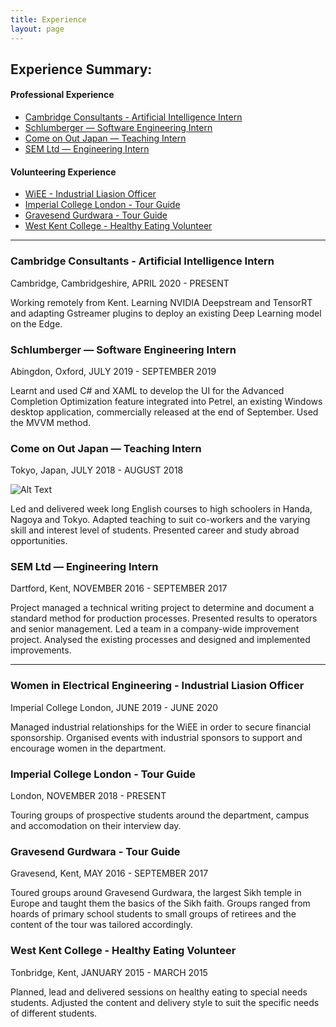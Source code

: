 ```yaml
---
title: Experience
layout: page
---
```


## Experience Summary:

#### Professional Experience
- [Cambridge Consultants - Artificial Intelligence Intern](#cc)
- [Schlumberger — Software Engineering Intern](#schlumberger)
- [Come on Out Japan — Teaching Intern](#japan)
- [SEM Ltd — Engineering Intern](#sem)

#### Volunteering Experience
- [WiEE - Industrial Liasion Officer](#women)
- [Imperial College London - Tour Guide](#guide)
- [Gravesend Gurdwara - Tour Guide](#gguide)
- [West Kent College - Healthy Eating Volunteer](#west)

---

<a name="cc"></a>
### Cambridge Consultants - Artificial Intelligence Intern
<p>Cambridge, Cambridgeshire, APRIL 2020 - PRESENT</p>
<p>Working remotely from Kent. Learning NVIDIA Deepstream and TensorRT and adapting Gstreamer plugins to deploy an existing Deep Learning model on the Edge.</p>


<a name="schlumberger"></a>
### Schlumberger — Software Engineering Intern
<p>Abingdon, Oxford, JULY 2019 - SEPTEMBER 2019</p>
<p>Learnt and used C# and XAML to develop the UI for the Advanced Completion Optimization feature integrated into Petrel, an existing Windows desktop application, commercially released at the end of September. Used the MVVM method.</p>


<a name="japan"></a>
### Come on Out Japan — Teaching Intern
<p>Tokyo, Japan, JULY 2018 - AUGUST 2018</p>
<img class="image" src="{{ site.url }}/{{ site.japanpic }}" alt="Alt Text">
<p>Led and delivered week long English courses to high schoolers in Handa, Nagoya and Tokyo. Adapted teaching to suit co-workers and the varying skill and interest level of students. Presented career and study abroad opportunities.</p>


<a name="sem"></a>
### SEM Ltd — Engineering Intern
<p>Dartford, Kent, NOVEMBER 2016 - SEPTEMBER 2017</p>
<p>Project managed a technical writing project to determine and document a standard method for production processes. Presented results to operators and senior management. Led a team in a company-wide improvement project. Analysed the existing processes and designed and implemented improvements.</p>

---

<a name="women"></a>
### Women in Electrical Engineering - Industrial Liasion Officer
<p>Imperial College London, JUNE 2019 - JUNE 2020</p>
<p>Managed industrial relationships for the WiEE in order to secure financial sponsorship. Organised events with industrial sponsors to support and encourage women in the department. </p>


<a name="guide"></a>
### Imperial College London - Tour Guide
<p> London, NOVEMBER 2018 - PRESENT</p>
<p>Touring groups of prospective students around the department, campus and accomodation on their interview day.</p>


<a name="gguide"></a>
### Gravesend Gurdwara - Tour Guide
<p>Gravesend, Kent, MAY 2016 - SEPTEMBER 2017</p>
<p>Toured groups around Gravesend Gurdwara, the largest Sikh temple in Europe and taught them the basics of the Sikh faith. Groups ranged from hoards of primary school students to small groups of retirees and the content of the tour was tailored accordingly.</p>


<a name="west"></a>
### West Kent College - Healthy Eating Volunteer
<p>Tonbridge, Kent, JANUARY 2015 - MARCH 2015</p>
<p>Planned, lead and delivered sessions on healthy eating to special needs students. Adjusted the content and delivery style to suit the specific needs of different students.</p>